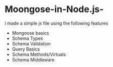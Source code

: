 # Moongose-in-Node.js-
I made a simple js file using the following features
- Mongoose basics
- Schema Types
- Schema Validation
- Query Basics
- Schema Methods/Virtuals
- Schema Middleware
